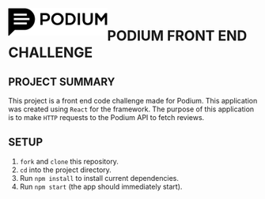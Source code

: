 <img src="./src/assets/podium-logo.png" width="200px" align="left">

# PODIUM FRONT END CHALLENGE

## PROJECT SUMMARY

This project is a front end code challenge made for Podium. This application was created using `React` for the framework. The purpose of this application is to make `HTTP` requests to the Podium API to fetch reviews.

## SETUP

1. `fork` and `clone` this repository.
2. `cd` into the project directory.
3. Run `npm install` to install current dependencies.
4. Run `npm start` (the app should immediately start).

